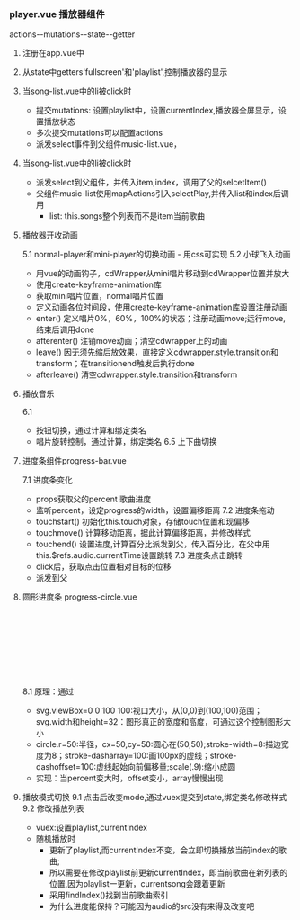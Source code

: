### player.vue 播放器组件
actions--mutations--state--getter

1. 注册在app.vue中
2. 从state中getters'fullscreen'和'playlist',控制播放器的显示
3. 当song-list.vue中的li被click时
	- 提交mutations: 设置playlist中，设置currentIndex,播放器全屏显示，设置播放状态
	- 多次提交mutations可以配置actions
	- 派发select事件到父组件music-list.vue，
4. 当song-list.vue中的li被click时
	- 派发select到父组件，并传入item,index，调用了父的selcetItem()
	- 父组件music-list使用mapActions引入selectPlay,并传入list和index后调用
		- list: this.songs整个列表而不是item当前歌曲
5. 播放器开收动画

	5.1 normal-player和mini-player的切换动画
		- 用css可实现
	5.2 小球飞入动画
	- 用vue的动画钩子，cdWrapper从mini唱片移动到cdWrapper位置并放大
	- 使用create-keyframe-animation库
	- 获取mini唱片位置，normal唱片位置
	- 定义动画各位时间段，使用create-keyframe-animation库设置注册动画
	- enter() 定义唱片0%，60%，100%的状态；注册动画move;运行move,结束后调用done
	- afterenter()  注销move动画；清空cdwrapper上的动画
	- leave() 因无须先缩后放效果，直接定义cdwrapper.style.transition和transform；在transitionend触发后执行done
	- afterleave()  清空cdwrapper.style.transition和transform
6. 播放音乐

	6.1 <audio>元素，监听currentSong,启动play()
	6.2 vuex获取state.playing_state和mutation
	6.3 修改了playing_state并监听，根据此来调用play()&pause()
	6.4 修改按钮样式
	- 按钮切换，通过计算和绑定类名
	- 唱片旋转控制，通过计算，绑定类名
	6.5 上下曲切换
7. 进度条组件progress-bar.vue

	7.1 进度条变化 
	- props获取父的percent 歌曲进度
	- 监听percent，设定progress的width，设置偏移距离
	7.2 进度条拖动
	- touchstart() 初始化this.touch对象，存储touch位置和现偏移
	- touchmove() 计算移动距离，据此计算偏移距离，并修改样式
	- touchend() 设置进度,计算百分比派发到父，传入百分比，在父中用this.$refs.audio.currentTime设置跳转
	7.3 进度条点击跳转
	- click后，获取点击位置相对目标的位移
	- 派发到父

8. 圆形进度条 progress-circle.vue

	8.1 原理：通过<svg>的2个circle实现，内置<slot>可包裹任何dom,
	8.2 用svg元素，内置2个circle元素
	- svg.viewBox=0 0 100 100:视口大小，从(0,0)到(100,100)范围；svg.width和height=32：图形真正的宽度和高度，可通过这个控制图形大小
	- circle.r=50:半径，cx=50,cy=50:圆心在(50,50);stroke-width=8:描边宽度为8；stroke-dasharray=100:画100px的虚线；stroke-dashoffset=100:虚线起始向前偏移量;scale(.9):缩小成圆
	- 实现：当percent变大时，offset变小，array慢慢出现

9. 播放模式切换
	9.1 点击后改变mode,通过vuex提交到state,绑定类名修改样式
	9.2 修改播放列表
	- vuex:设置playlist,currentIndex
	- 随机播放时
		- 更新了playlist,而currentIndex不变，会立即切换播放当前index的歌曲;
		- 所以需要在修改playlist前更新currentIndex，即当前歌曲在新列表的位置,因为playlist一更新，currentsong会跟着更新
		- 采用findIndex()找到当前歌曲索引
		- 为什么进度能保持？可能因为audio的src没有来得及改变吧

